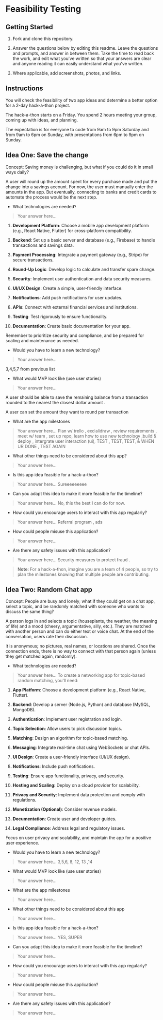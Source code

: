 # Feasibility Testing

## Getting Started

1. Fork and clone this repository.

1. Answer the questions below by editing this readme. Leave the questions and prompts, and answer in between them. Take the time to read back the work, and edit what you've written so that your answers are clear and anyone reading it can easily understand what you've written.

1. Where applicable, add screenshots, photos, and links.

## Instructions

You will check the feasibility of two app ideas and determine a better option for a 2-day hack-a-thon project.

The hack-a-thon starts on a Friday. You spend 2 hours meeting your group, coming up with ideas, and planning.

The expectation is for everyone to code from 9am to 9pm Saturday and from 9am to 6pm on Sunday, with presentations from 6pm to 9pm on Sunday.

## Idea One: Save the change

Concept: Saving money is challenging, but what if you could do it in small ways daily?

A user will round up the amount spent for every purchase made and put the change into a savings account. For now, the user must manually enter the amounts in the app. But eventually, connecting to banks and credit cards to automate the process would be the next step.

- What technologies are needed?

> Your answer here...
<!-- For a 2-day hackathon to create an app with Chime's Round Up functionality: -->

1. **Development Platform**: Choose a mobile app development platform (e.g., React Native, Flutter) for cross-platform compatibility.

2. **Backend**: Set up a basic server and database (e.g., Firebase) to handle transactions and savings data.

3. **Payment Processing**: Integrate a payment gateway (e.g., Stripe) for secure transactions.

4. **Round-Up Logic**: Develop logic to calculate and transfer spare change.

5. **Security**: Implement user authentication and data security measures.

6. **UI/UX Design**: Create a simple, user-friendly interface.

7. **Notifications**: Add push notifications for user updates.

8. **APIs**: Connect with external financial services and institutions.

9. **Testing**: Test rigorously to ensure functionality.

10. **Documentation**: Create basic documentation for your app.

Remember to prioritize security and compliance, and be prepared for scaling and maintenance as needed.

- Would you have to learn a new technology?

> Your answer here...

3,4,5,7 from previous list

- What would MVP look like (use user stories)

> Your answer here... 

A user should be able to save the remaining balance from a transaction rounded to the nearest the closest dollar amount .

A user can set the amount they want to round per transaction 

- What are the app milestones

> Your answer here...
Plan w/ trello , exclalidraw , review requirements , meet w/ team , set up repo, learn how to use new technology ,build & deploy , intergrate user interaction (ui), TEST , TEST, TEST, & WHEN UR DONE , TEST AGAIN 

- What other things need to be considered about this app?

> Your answer here...

- Is this app idea feasible for a hack-a-thon?

> Your answer here... Sureeeeeeeee

- Can you adapt this idea to make it more feasible for the timeline?

> Your answer here... No, this the best I can do for now.

- How could you encourage users to interact with this app regularly?

> Your answer here... Referral program , ads

- How could people misuse this application?

> Your answer here...

- Are there any safety issues with this application?

> Your answer here... Security measures to protect fraud .

> **Note**: For a hack-a-thon, imagine you are a team of 4 people, so try to plan the milestones knowing that multiple people are contributing.

## Idea Two: Random Chat app

Concept: People are busy and lonely; what if they could get on a chat app, select a topic, and be randomly matched with someone who wants to discuss the same thing?

A person logs in and selects a topic (houseplants, the weather, the meaning of life) and a mood (cheery, argumentative, silly, etc.). They are matched with another person and can do either text or voice chat. At the end of the conversation, users rate their discussion.

It is anonymous; no pictures, real names, or locations are shared. Once the connection ends, there is no way to connect with that person again (unless they get matched again, randomly).

- What technologies are needed?

> Your answer here...
To create a networking app for topic-based random matching, you'll need:

1. **App Platform**: Choose a development platform (e.g., React Native, Flutter).

2. **Backend**: Develop a server (Node.js, Python) and database (MySQL, MongoDB).

3. **Authentication**: Implement user registration and login.

4. **Topic Selection**: Allow users to pick discussion topics.

5. **Matching**: Design an algorithm for topic-based matching.

6. **Messaging**: Integrate real-time chat using WebSockets or chat APIs.

7. **UI Design**: Create a user-friendly interface (UI/UX design).

8. **Notifications**: Include push notifications.

9. **Testing**: Ensure app functionality, privacy, and security.

10. **Hosting and Scaling**: Deploy on a cloud provider for scalability.

11. **Privacy and Security**: Implement data protection and comply with regulations.

12. **Monetization (Optional)**: Consider revenue models.

13. **Documentation**: Create user and developer guides.

14. **Legal Compliance**: Address legal and regulatory issues.

Focus on user privacy and scalability, and maintain the app for a positive user experience.

- Would you have to learn a new technology?

> Your answer here... 
3,5,6, 8, 12, 13 ,14 

- What would MVP look like (use user stories)

> Your answer here...

- What are the app milestones

> Your answer here...

- What other things need to be considered about this app

> Your answer here...

- Is this app idea feasible for a hack-a-thon?

> Your answer here... YES, SUPER 

- Can you adapt this idea to make it more feasible for the timeline?

> Your answer here...

- How could you encourage users to interact with this app regularly?

> Your answer here...

- How could people misuse this application?

> Your answer here...

- Are there any safety issues with this application?

> Your answer here...
